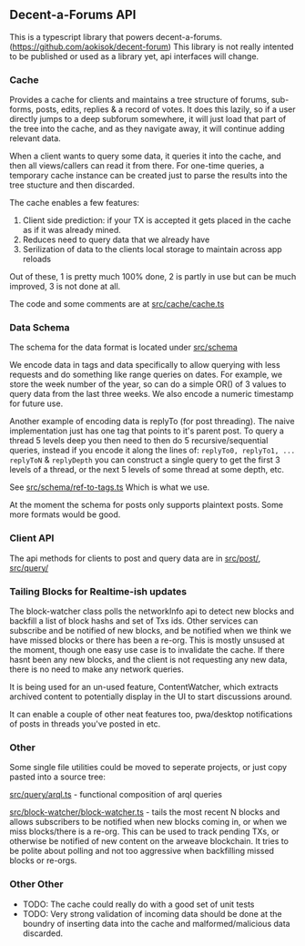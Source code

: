 
## Decent-a-Forums API 

This is a typescript library that powers decent-a-forums. (https://github.com/aokisok/decent-forum) This library is not really intented to be published or used as a library yet, api interfaces will change. 

### Cache 

Provides a cache for clients and maintains a tree structure of forums, sub-forms, posts, edits, replies & a record of votes. It does this lazily, so if a user directly jumps to a deep subforum somewhere, it will just load that part of the tree into the cache, and as they navigate away, it will continue adding relevant data. 

When a client wants to query some data, it queries it into the cache, and then all views/callers can read 
it from there. For one-time queries, a temporary cache instance can be created just to parse the results into the tree stucture and then discarded. 

The cache enables a few features:

1. Client side prediction: if your TX is accepted it gets placed in the cache as if it was already mined.
2. Reduces need to query data that we already have
3. Serilization of data to the clients local storage to maintain across app reloads

Out of these, 1 is pretty much 100% done, 2 is partly in use but can be much improved, 3 is not done at all.

The code and some comments are at [src/cache/cache.ts](src/cache/cache.ts) 

### Data Schema 

The schema for the data format is located under [src/schema](src/schema) 

We encode data in tags and data specifically to allow querying with less requests and do something like range queries on dates. For example, we store the week number of the year, so can do a simple OR() of 3 values to query
data from the last three weeks. We also encode a numeric timestamp for future use. 

Another example of encoding data is replyTo (for post threading). The naive implementation just has one tag that points to it's parent post. To query a thread 5 levels deep you then need to then do 5 recursive/sequential queries, instead if you encode it along the lines of: `replyTo0, replyTo1, ... replyToN` & `replyDepth` you can construct a single query to get the first 3 levels of a thread, or the next 5 levels of some thread at some depth, etc. 

See [src/schema/ref-to-tags.ts](src/schema/ref-to-tags.ts) Which is what we use.


At the moment the schema for posts only supports plaintext posts. Some more formats would be good.

### Client API

The api methods for clients to post and query data are in [src/post/](src/post/), [src/query/](src/query/) 


### Tailing Blocks for Realtime-ish updates

The block-watcher class polls the networkInfo api to detect new blocks and backfill a list of block hashs and 
set of Txs ids. Other services can subscribe and be notified of new blocks, and be notified when we think we have
missed blocks or there has been a re-org. This is mostly unsused at the moment, though one easy use case is to invalidate the cache. If there hasnt been any new blocks, and the client is not requesting any new data, there
is no need to make any network queries. 

It is being used for an un-used feature, ContentWatcher, which extracts archived content to potentially display in 
the UI to start discussions around.

It can enable a couple of other neat features too, pwa/desktop notifications of posts in threads you've posted in etc. 


### Other

Some single file utilities could be moved to seperate projects, or just copy pasted into a source tree:

[src/query/arql.ts](src/query/arql.ts) - functional composition of arql queries

[src/block-watcher/block-watcher.ts](src/block-watcher/block-watcher.ts) - tails the most recent N blocks and allows subscribers to be notified when new blocks coming in, or when we miss blocks/there is a re-org. This can be used to track pending TXs, or otherwise be notified of new content on the arweave blockchain. It tries to be polite about polling and not too aggressive when backfilling missed blocks or re-orgs. 

### Other Other

- TODO: The cache could really do with a good set of unit tests 
- TODO: Very strong validation of incoming data should be done at the boundry 
  of inserting data into the cache and malformed/malicious data discarded. 





